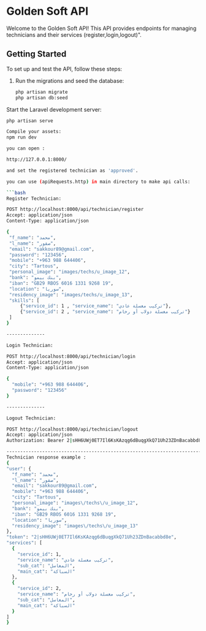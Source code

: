 # Golden Soft API

Welcome to the Golden Soft API! This API provides endpoints for managing technicians and their services (register,login,logout)".

## Getting Started

To set up and test the API, follow these steps:

1. Run the migrations and seed the database:
   ```bash
   php artisan migrate
   php artisan db:seed

Start the Laravel development server:
  ```bash
  php artisan serve

Compile your assets:
  npm run dev

you can open :

  http://127.0.0.1:8000/

 and set the registered technician as 'approved'.

you can use (apiRequests.http) in main directory to make api calls:

```bash
Register Technician:

POST http://localhost:8000/api/technician/register
Accept: application/json
Content-Type: application/json

{
   "f_name": "محمد",
   "l_name": "صقور",
   "email": "sakkour89@gmail.com",
   "password": "123456",
   "mobile": "+963 988 644406",
   "city": "Tartous",
   "personal_image": "images/techs/u_image_12",
   "bank": "بنك بيمو",
   "iban": "GB29 RBOS 6016 1331 9268 19",
   "location": "سوريا",
   "residency_image": "images/techs/u_image_13",
   "skills": [
       {"service_id": 1 , "service_name": "تركيب مغسلة عادي"},
       {"service_id": 2 , "service_name": "تركيب مغسلة دولاب أو رخام"}
   ]
}

--------------

Login Technician:

POST http://localhost:8000/api/technician/login
Accept: application/json
Content-Type: application/json

{
    "mobile": "+963 988 644406",
    "password": "123456"
}

--------------

Logout Technician:

POST http://localhost:8000/api/technician/logout
Accept: application/json
Authorization: Bearer 2|sHH6UWj0ET7Il6KsKAzqg6dBuqgXkQ71Uh23ZDnBacabbd8e

----------------------------------------------------------------------------
Technician response example : 
{
  "user": {
    "f_name": "محمد",
    "l_name": "صقور",
    "email": "sakkour89@gmail.com",
    "mobile": "+963 988 644406",
    "city": "Tartous",
    "personal_image": "images\/techs\/u_image_12",
    "bank": "بنك بيمو",
    "iban": "GB29 RBOS 6016 1331 9268 19",
    "location": "سوريا",
    "residency_image": "images\/techs\/u_image_13"
  },
  "token": "2|sHH6UWj0ET7Il6KsKAzqg6dBuqgXkQ71Uh23ZDnBacabbd8e",
  "services": [
    {
      "service_id": 1,
      "service_name": "تركيب مغسلة عادي",
      "sub_cat": "المغاسل",
      "main_cat": "السباكة"
    },
    {
      "service_id": 2,
      "service_name": "تركيب مغسلة دولاب أو رخام",
      "sub_cat": "المغاسل",
      "main_cat": "السباكة"
    }
  ]
}


